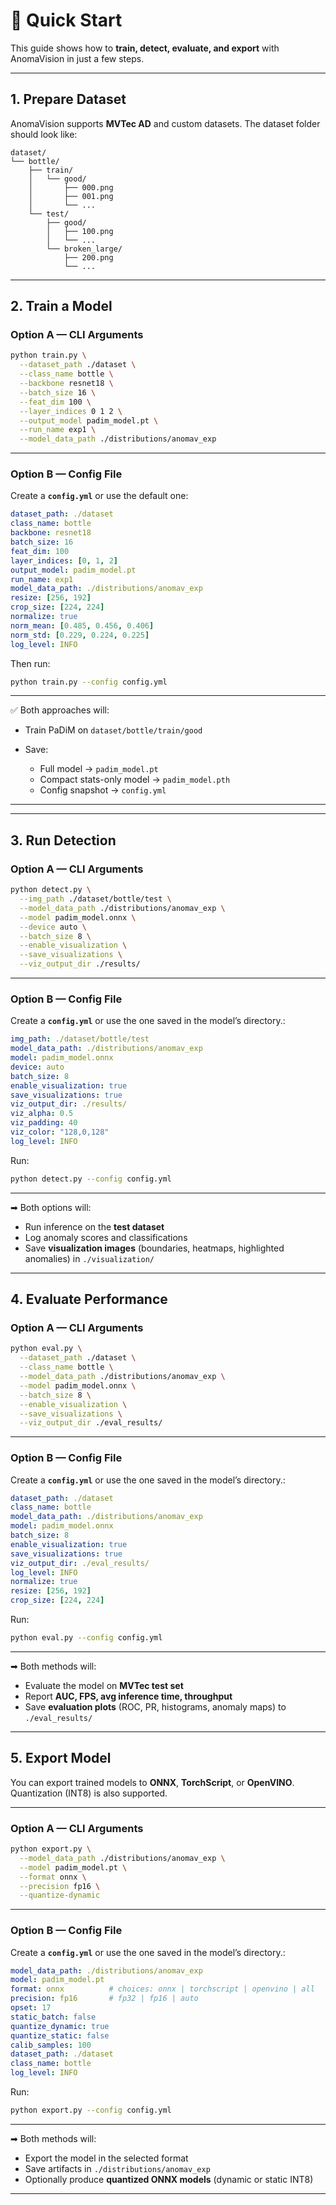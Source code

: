 
# 🚀 Quick Start

This guide shows how to **train, detect, evaluate, and export** with AnomaVision in just a few steps.

---

## 1. Prepare Dataset

AnomaVision supports **MVTec AD** and custom datasets.
The dataset folder should look like:

```
dataset/
└── bottle/
    ├── train/
    │   └── good/
    │       ├── 000.png
    │       ├── 001.png
    │       └── ...
    └── test/
        ├── good/
        │   ├── 100.png
        │   └── ...
        └── broken_large/
            ├── 200.png
            └── ...
```

---



## 2. Train a Model

### Option A — CLI Arguments

```bash
python train.py \
  --dataset_path ./dataset \
  --class_name bottle \
  --backbone resnet18 \
  --batch_size 16 \
  --feat_dim 100 \
  --layer_indices 0 1 2 \
  --output_model padim_model.pt \
  --run_name exp1 \
  --model_data_path ./distributions/anomav_exp
```

---

### Option B — Config File

Create a **`config.yml`** or use the default one:

```yaml
dataset_path: ./dataset
class_name: bottle
backbone: resnet18
batch_size: 16
feat_dim: 100
layer_indices: [0, 1, 2]
output_model: padim_model.pt
run_name: exp1
model_data_path: ./distributions/anomav_exp
resize: [256, 192]
crop_size: [224, 224]
normalize: true
norm_mean: [0.485, 0.456, 0.406]
norm_std: [0.229, 0.224, 0.225]
log_level: INFO
```

Then run:

```bash
python train.py --config config.yml
```

---

✅ Both approaches will:

* Train PaDiM on `dataset/bottle/train/good`
* Save:

  * Full model → `padim_model.pt`
  * Compact stats-only model → `padim_model.pth`
  * Config snapshot → `config.yml`

---


---

## 3. Run Detection

### Option A — CLI Arguments

```bash
python detect.py \
  --img_path ./dataset/bottle/test \
  --model_data_path ./distributions/anomav_exp \
  --model padim_model.onnx \
  --device auto \
  --batch_size 8 \
  --enable_visualization \
  --save_visualizations \
  --viz_output_dir ./results/
```

---

### Option B — Config File

Create a **`config.yml`** or use the one saved in the model’s directory.:

```yaml
img_path: ./dataset/bottle/test
model_data_path: ./distributions/anomav_exp
model: padim_model.onnx
device: auto
batch_size: 8
enable_visualization: true
save_visualizations: true
viz_output_dir: ./results/
viz_alpha: 0.5
viz_padding: 40
viz_color: "128,0,128"
log_level: INFO
```

Run:

```bash
python detect.py --config config.yml
```

---

➡ Both options will:

* Run inference on the **test dataset**
* Log anomaly scores and classifications
* Save **visualization images** (boundaries, heatmaps, highlighted anomalies) in `./visualization/`


---

## 4. Evaluate Performance

### Option A — CLI Arguments

```bash
python eval.py \
  --dataset_path ./dataset \
  --class_name bottle \
  --model_data_path ./distributions/anomav_exp \
  --model padim_model.onnx \
  --batch_size 8 \
  --enable_visualization \
  --save_visualizations \
  --viz_output_dir ./eval_results/
```

---

### Option B — Config File

Create a **`config.yml`** or use the one saved in the model’s directory.:

```yaml
dataset_path: ./dataset
class_name: bottle
model_data_path: ./distributions/anomav_exp
model: padim_model.onnx
batch_size: 8
enable_visualization: true
save_visualizations: true
viz_output_dir: ./eval_results/
log_level: INFO
normalize: true
resize: [256, 192]
crop_size: [224, 224]
```

Run:

```bash
python eval.py --config config.yml
```

---

➡ Both methods will:

* Evaluate the model on **MVTec test set**
* Report **AUC, FPS, avg inference time, throughput**
* Save **evaluation plots** (ROC, PR, histograms, anomaly maps) to `./eval_results/`

---

## 5. Export Model

You can export trained models to **ONNX**, **TorchScript**, or **OpenVINO**.
Quantization (INT8) is also supported.

---

### Option A — CLI Arguments

```bash
python export.py \
  --model_data_path ./distributions/anomav_exp \
  --model padim_model.pt \
  --format onnx \
  --precision fp16 \
  --quantize-dynamic
```

---

### Option B — Config File

Create a **`config.yml`** or use the one saved in the model’s directory.:

```yaml
model_data_path: ./distributions/anomav_exp
model: padim_model.pt
format: onnx          # choices: onnx | torchscript | openvino | all
precision: fp16       # fp32 | fp16 | auto
opset: 17
static_batch: false
quantize_dynamic: true
quantize_static: false
calib_samples: 100
dataset_path: ./dataset
class_name: bottle
log_level: INFO
```

Run:

```bash
python export.py --config config.yml
```

---

➡ Both methods will:

* Export the model in the selected format
* Save artifacts in `./distributions/anomav_exp`
* Optionally produce **quantized ONNX models** (dynamic or static INT8)

---
